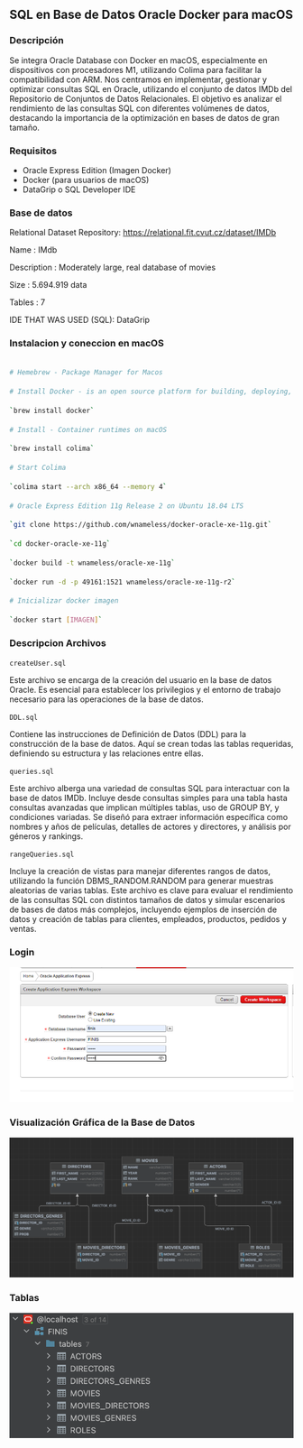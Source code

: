 ## SQL en Base de Datos Oracle Docker para macOS

### Descripción

Se integra Oracle Database con Docker en macOS, especialmente en dispositivos con procesadores M1, utilizando Colima para facilitar la compatibilidad con ARM. Nos centramos en implementar, gestionar y optimizar consultas SQL en Oracle, utilizando el conjunto de datos IMDb del Repositorio de Conjuntos de Datos Relacionales. El objetivo es analizar el rendimiento de las consultas SQL con diferentes volúmenes de datos, destacando la importancia de la optimización en bases de datos de gran tamaño.

### Requisitos

- Oracle Express Edition (Imagen Docker)
- Docker (para usuarios de macOS)
- DataGrip o SQL Developer IDE



### Base de datos

Relational Dataset Repository: https://relational.fit.cvut.cz/dataset/IMDb

Name : IMdb

Description : Moderately large, real database of movies

Size : 5.694.919 data

Tables : 7

IDE THAT WAS USED (SQL): DataGrip 

### Instalacion y coneccion en macOS


```bash

# Hemebrew - Package Manager for Macos

# Install Docker - is an open source platform for building, deploying, and managing containerized applications

`brew install docker`

# Install - Container runtimes on macOS

`brew install colima` 

# Start Colima

`colima start --arch x86_64 --memory 4` 

# Oracle Express Edition 11g Release 2 on Ubuntu 18.04 LTS

`git clone https://github.com/wnameless/docker-oracle-xe-11g.git`

`cd docker-oracle-xe-11g`

`docker build -t wnameless/oracle-xe-11g`

`docker run -d -p 49161:1521 wnameless/oracle-xe-11g-r2`

# Inicializar docker imagen

`docker start [IMAGEN]`

```

### Descripcion Archivos

`createUser.sql`

Este archivo se encarga de la creación del usuario en la base de datos Oracle. Es esencial para establecer los privilegios y el entorno de trabajo necesario para las operaciones de la base de datos.

`DDL.sql`

Contiene las instrucciones de Definición de Datos (DDL) para la construcción de la base de datos. Aquí se crean todas las tablas requeridas, definiendo su estructura y las relaciones entre ellas.

`queries.sql`

Este archivo alberga una variedad de consultas SQL para interactuar con la base de datos IMDb. Incluye desde consultas simples para una tabla hasta consultas avanzadas que implican múltiples tablas, uso de GROUP BY, y condiciones variadas. Se diseñó para extraer información específica como nombres y años de películas, detalles de actores y directores, y análisis por géneros y rankings.

`rangeQueries.sql`

Incluye la creación de vistas para manejar diferentes rangos de datos, utilizando la función DBMS_RANDOM.RANDOM para generar muestras aleatorias de varias tablas. Este archivo es clave para evaluar el rendimiento de las consultas SQL con distintos tamaños de datos y simular escenarios de bases de datos más complejos, incluyendo ejemplos de inserción de datos y creación de tablas para clientes, empleados, productos, pedidos y ventas.

### Login

![image](./img/login.png)

### Visualización Gráfica de la Base de Datos

![image](./img/UML.png)

### Tablas

![image](./img/tables.png)


